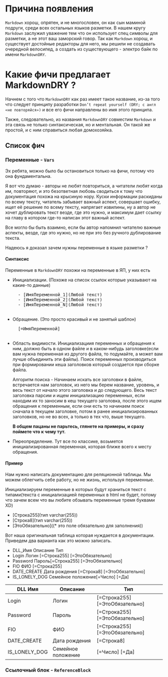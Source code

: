 # Причина появления

`Markdown` хорош, опрятен, и не многословен, он как сын маминой подруги, среди всех остальных языков разметки. В нашем кругу `Markdown` заслужил уважение тем
что он использует спец символы для разметки, а не этот ваш заморский говор. Так как `Markdown` хорош, и существует достойные редакторы для него, мы решили не
создавать очередной велосипед, а создать из существующего - электро байк по имени `MarkdownDRY`.

# Какие фичи предлагает MarkdownDRY ?

Начнем с того что `MarkdownDRY` как раз имеет такое название, из-за того что следует принципу разработки
`Don’t repeat yourself (DRY; с англ «не повторяйся»)` и все его фичи направлены во имя этого принципа.

Также, следовательно, из названия `MarkdownDRY` совместим `Markdown` и эта связь не только синтаксическая, но и ментальная. Он такой же простой, и с ним
справиться любая домохозяйка.

## Список фич

### Переменные - `Vars`

Эх ребята, можно было бы остановиться только на фичи, потому что она фундаментальна.

Я вот что думаю - авторы не любят повториться, а читатели любят когда им, повторяют, и это безответная любовь сводиться к тому что документация похожа на
крысиную нору. Куски информации раскиданы по всему тексту, читатель забывает важный аспект, совершает ошибку, ищет её решение по всему тексту, напрягает
извилины, ну а автор не хочет дублировать текст везде, где это нужно, и максимум дает ссылку на главу в котором где-то написан этот важный аспект.

Все могло бы быть взаимно, если бы автор напомнил читателю важные аспекты, везде, где это нужно, но не при это без ручного дублирование текста.

Надеюсь я доказал зачем нужны переменные в языке разметки ?

#### Синтаксис

Переменные в `MarkdownDRY` похожи на переменные в ЯП, у них есть

- Инициализации. (Похоже на список ссылок которые указывают на какие-то данные)

    <pre>
    - [ИмяПеременной_1](Любой текст)
    - [ИмяПеременной_2](Любой текст)
    - [ИмяПеременной_N](Любой текст)
    </pre>

- Обращение. (Это просто красивый и не занятый шаблон)

    <pre>
    [=ИмяПеременной]
    </pre>

- Область видимости. Инициализациия переменных и обращения к ним, должно быть в одном файле и в каком-нибудь заголовке(если вам нужна переменная из другого
  файла, то подумайте, а может вам лучше объединить эти файлы). Поиск переменных производиться при формировании кеша заголовков который создается при сборке
  файла.

  Алгоритм поиска - Начинаем искать все заголовки в файле, встречается нам заголовок, из него мы берем название, уровень, и весь текст от начало этого заголовка
  и до следующего. Весь текст заголовка парсим и ищем инициализацию переменных, если находим их то заносим в кеш текущего заголовка, после этого ищем обращения
  к переменным, если они есть то начинаем поиск сначала в текущем заголовке, потом в ранее инициализированных заголовков, но не во всех, а только в тех что,
  выше текущего.

  **В общем пацаны не парьтесь, глянете на примеры, и сразу поймете что к чему тут.**

- Переопределение. Тут все по классике, возьмется инициализированная переменная, которая ближе всего к месту обращения.

#### Пример

Нам нужно написать документацию для реляционной таблицы. Мы можем облегчить себе работу, но не жизнь, используя переменные.

Инициализируем переменные в которых будут храниться текст с типами(текста с инициализацией переменных в html не будет, потому что зачем всем что вы любите
обзывать переменные тремя буквами XD)

- [Строка255](тип varchar(255))
- [Строка8](тип varchar(255))
- [ЭтоОбязательно]((\* это поле обязательно для заполнения))

Вот наша оригинальная таблица которая нуждается в документации. Приведем два варианта как это можно записать.

- DLL_Имя Описание Тип
- Login Логин [=Строка255] [=ЭтоОбязательно]
- Password Пароль[=Строка255] [=ЭтоОбязательно]
- FIO ФИО [=Строка255]
- DATE_CREATE Дата рождения [=Строка8] [=ЭтоОбязательно]
- IS_LONELY_DOG Семейное положение[=Число] [=Да]

| DLL Имя       | Описание           | Тип                            |
| ------------- | ------------------ | ------------------------------ |
| Login         | Логин              | [=Строка255] [=ЭтоОбязательно] | 
| Password      | Пароль             | [=Строка255] [=ЭтоОбязательно] |
| FIO           | ФИО                | [=Строка255] [=ЭтоОбязательно] |
| DATE_CREATE   | Дата рождения      | [=Строка8]                     |
| IS_LONELY_DOG | Семейное положение | [=Число] [=Да]                 |

### Ссылочный блок - `ReferenceBlock`




